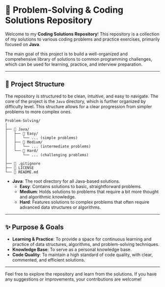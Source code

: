 # 🎯 Problem-Solving & Coding Solutions Repository

Welcome to my **Coding Solutions Repository**! This repository is a collection of my solutions to various coding problems and practice exercises, primarily focused on **Java**.

The main goal of this project is to build a well-organized and comprehensive library of solutions to common programming challenges, which can be used for learning, practice, and interview preparation.

---

## 🚀 Project Structure

The repository is structured to be clean, intuitive, and easy to navigate. The core of the project is the `Java` directory, which is further organized by difficulty level. This structure allows for a clear progression from simpler problems to more complex ones.

```
Problem-Solving/
│
├── 📁 Java/
│   ├── 📁 Easy/
│   │   └── ... (simple problems)
│   ├── 📁 Medium/
│   │   └── ... (intermediate problems)
│   └── 📁 Hard/
│       └── ... (challenging problems)
│
├── 📄 .gitignore
├── 📄 LICENSE
└── 📄 README.md
```

- **Java**: The root directory for all Java-based solutions.
  - **Easy**: Contains solutions to basic, straightforward problems.
  - **Medium**: Holds solutions to problems that require a bit more thought and algorithmic knowledge.
  - **Hard**: Features solutions to complex problems that often require advanced data structures or algorithms.

---

## ✨ Purpose & Goals

- **Learning & Practice**: To provide a space for continuous learning and practice of data structures, algorithms, and problem-solving techniques.
- **Knowledge Base**: To serve as a personal knowledge base.
- **Code Quality**: To maintain a high standard of code quality, with clear, commented, and efficient solutions.

---

Feel free to explore the repository and learn from the solutions. If you have any suggestions or improvements, your contributions are welcome!
